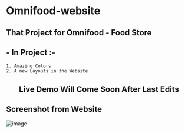 ﻿# Omnifood-website

## That Project for Omnifood - Food Store

## - In Project :-
    1. Amazing Colors
    2. A new Layouts in the Website

**<center><h2 >Live Demo Will Come Soon After Last Edits**</h2></center>

<h2>Screenshot from Website</h2>

![image](https://user-images.githubusercontent.com/68334383/173062686-36c6e6aa-51d8-44f5-8a47-f24cd4bddfdd.png)

